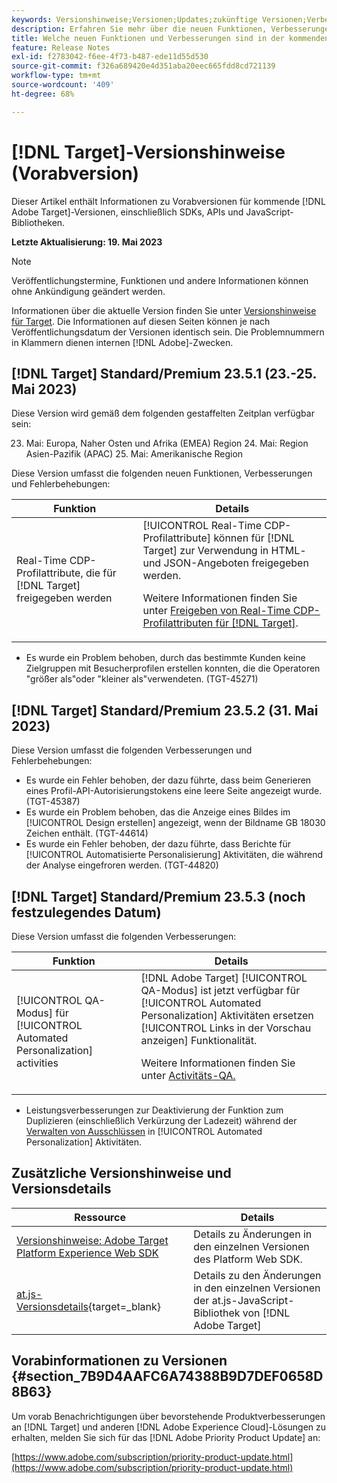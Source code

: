 ```yaml
---
keywords: Versionshinweise;Versionen;Updates;zukünftige Versionen;Verbesserungen;neue Funktionen;Fehlerbehebungen;Updates;Vorabversion
description: Erfahren Sie mehr über die neuen Funktionen, Verbesserungen und Fehlerbehebungen in der kommenden Version von [!DNL Adobe Target] sowie in den zugehörigen SDKs, APIs und JavaScript-Bibliotheken.
title: Welche neuen Funktionen und Verbesserungen sind in der kommenden  [!DNL Target] -Version enthalten?
feature: Release Notes
exl-id: f2783042-f6ee-4f73-b487-ede11d55d530
source-git-commit: f326a689420e4d351aba20eec665fdd8cd721139
workflow-type: tm+mt
source-wordcount: '409'
ht-degree: 68%

---
```


# [!DNL Target]-Versionshinweise (Vorabversion)

Dieser Artikel enthält Informationen zu Vorabversionen für kommende [!DNL Adobe Target]-Versionen, einschließlich SDKs, APIs und JavaScript-Bibliotheken.

**Letzte Aktualisierung: 19. Mai 2023**

>[!NOTE]
>
>Veröffentlichungstermine, Funktionen und andere Informationen können ohne Ankündigung geändert werden.
>
>Informationen über die aktuelle Version finden Sie unter [Versionshinweise für Target](release-notes.md). Die Informationen auf diesen Seiten können je nach Veröffentlichungsdatum der Versionen identisch sein. Die Problemnummern in Klammern dienen internen [!DNL Adobe]-Zwecken.

## [!DNL Target] Standard/Premium 23.5.1 (23.-25. Mai 2023)

Diese Version wird gemäß dem folgenden gestaffelten Zeitplan verfügbar sein:

23. Mai: Europa, Naher Osten und Afrika (EMEA) Region 24. Mai: Region Asien-Pazifik (APAC) 25. Mai: Amerikanische Region

Diese Version umfasst die folgenden neuen Funktionen, Verbesserungen und Fehlerbehebungen:

| Funktion | Details |
|--- |--- |
| Real-Time CDP-Profilattribute, die für [!DNL Target] freigegeben werden | [!UICONTROL Real-Time CDP-Profilattribute] können für [!DNL Target] zur Verwendung in HTML- und JSON-Angeboten freigegeben werden.<P>Weitere Informationen finden Sie unter [Freigeben von Real-Time CDP-Profilattributen für [!DNL Target]](/help/main/c-integrating-target-with-mac/integrating-with-rtcdp.md#rtcdp-profile-attributes). |

* Es wurde ein Problem behoben, durch das bestimmte Kunden keine Zielgruppen mit Besucherprofilen erstellen konnten, die die Operatoren &quot;größer als&quot;oder &quot;kleiner als&quot;verwendeten. (TGT-45271)

## [!DNL Target] Standard/Premium 23.5.2 (31. Mai 2023)

Diese Version umfasst die folgenden Verbesserungen und Fehlerbehebungen:

* Es wurde ein Fehler behoben, der dazu führte, dass beim Generieren eines Profil-API-Autorisierungstokens eine leere Seite angezeigt wurde. (TGT-45387)
* Es wurde ein Problem behoben, das die Anzeige eines Bildes im [!UICONTROL Design erstellen] angezeigt, wenn der Bildname GB 18030 Zeichen enthält. (TGT-44614)
* Es wurde ein Fehler behoben, der dazu führte, dass Berichte für [!UICONTROL Automatisierte Personalisierung] Aktivitäten, die während der Analyse eingefroren werden. (TGT-44820)

## [!DNL Target] Standard/Premium 23.5.3 (noch festzulegendes Datum)

Diese Version umfasst die folgenden Verbesserungen:

| Funktion | Details |
|--- |--- |
| [!UICONTROL QA-Modus] für [!UICONTROL Automated Personalization] activities | [!DNL Adobe Target] [!UICONTROL QA-Modus] ist jetzt verfügbar für [!UICONTROL Automated Personalization] Aktivitäten ersetzen [!UICONTROL Links in der Vorschau anzeigen] Funktionalität.<P>Weitere Informationen finden Sie unter [Activitäts-QA.](/help/main/c-activities/c-activity-qa/activity-qa.md) |

* Leistungsverbesserungen zur Deaktivierung der Funktion zum Duplizieren (einschließlich Verkürzung der Ladezeit) während der [Verwalten von Ausschlüssen](/help/main/c-activities/t-automated-personalization/managing-exclusions.md#concept_4EF78013F80E48EFA024AE0274C9F037) in [!UICONTROL Automated Personalization] Aktivitäten.

## Zusätzliche Versionshinweise und Versionsdetails

| Ressource | Details |
|--- |--- |
| [Versionshinweise: Adobe Target Platform Experience Web SDK](https://experienceleague.adobe.com/docs/experience-platform/edge/release-notes.html?lang=de) | Details zu Änderungen in den einzelnen Versionen des Platform Web SDK. |
| [at.js-Versionsdetails](https://experienceleague.corp.adobe.com/de/docs/target-dev/developer/client-side/at-js-implementation/target-atjs-versions.html){target=_blank} | Details zu den Änderungen in den einzelnen Versionen der at.js-JavaScript-Bibliothek von [!DNL Adobe Target] |

## Vorabinformationen zu Versionen {#section_7B9D4AAFC6A74388B9D7DEF0658D8B63}

Um vorab Benachrichtigungen über bevorstehende Produktverbesserungen an [!DNL Target] und anderen [!DNL Adobe Experience Cloud]-Lösungen zu erhalten, melden Sie sich für das [!DNL Adobe Priority Product Update] an:

[https://www.adobe.com/subscription/priority-product-update.html](https://www.adobe.com/subscription/priority-product-update.html)

